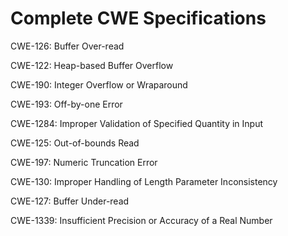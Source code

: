 

# Complete CWE Specifications

CWE-126: Buffer Over-read

CWE-122: Heap-based Buffer Overflow

CWE-190: Integer Overflow or Wraparound

CWE-193: Off-by-one Error

CWE-1284: Improper Validation of Specified Quantity in Input

CWE-125: Out-of-bounds Read

CWE-197: Numeric Truncation Error

CWE-130: Improper Handling of Length Parameter Inconsistency

CWE-127: Buffer Under-read

CWE-1339: Insufficient Precision or Accuracy of a Real Number